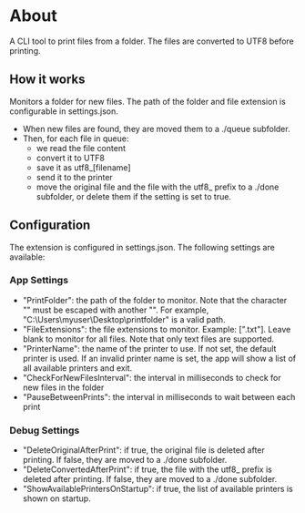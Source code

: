 # About

A CLI tool to print files from a folder. The files are converted to UTF8 before printing.

## How it works

Monitors a folder for new files. The path of the folder and file extension is configurable in settings.json.

- When new files are found, they are moved them to a ./queue subfolder.
- Then, for each file in queue:
  - we read the file content
  - convert it to UTF8
  - save it as utf8\_[filename]
  - send it to the printer
  - move the original file and the file with the utf8\_ prefix to a ./done subfolder, or delete them if the setting is set to true.

## Configuration

The extension is configured in settings.json. The following settings are available:

### App Settings

- "PrintFolder": the path of the folder to monitor. Note that the character "\" must be escaped with another "\". For example, "C:\\Users\\myuser\\Desktop\\printfolder" is a valid path.
- "FileExtensions": the file extensions to monitor. Example: [".txt"]. Leave blank to monitor for all files. Note that only text files are supported.
- "PrinterName": the name of the printer to use. If not set, the default printer is used. If an invalid printer name is set, the app will show a list of all available printers and exit.
- "CheckForNewFilesInterval": the interval in milliseconds to check for new files in the folder
- "PauseBetweenPrints": the interval in milliseconds to wait between each print

### Debug Settings

- "DeleteOriginalAfterPrint": if true, the original file is deleted after printing. If false, they are moved to a ./done subfolder.
- "DeleteConvertedAfterPrint": if true, the file with the utf8\_ prefix is deleted after printing. If false, they are moved to a ./done subfolder.
- "ShowAvailablePrintersOnStartup": if true, the list of available printers is shown on startup.
